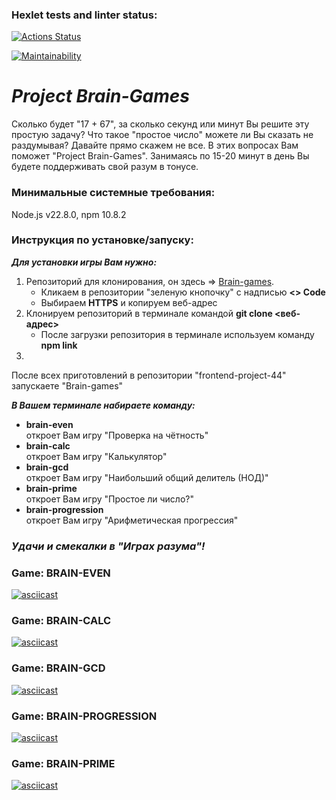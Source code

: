 ### Hexlet tests and linter status:

[![Actions Status](https://github.com/BEAR-AE/frontend-project-44/actions/workflows/hexlet-check.yml/badge.svg)](https://github.com/BEAR-AE/frontend-project-44/actions)

[![Maintainability](https://api.codeclimate.com/v1/badges/1f622fb3c0c860bc13b6/maintainability)](https://codeclimate.com/github/BEAR-AE/frontend-project-44/maintainability)

# **_Project Brain-Games_**<br>

Сколько будет "17 + 67", за сколько секунд или минут Вы решите эту простую задачу? Что такое "простое число" можете ли Вы сказать не раздумывая? Давайте прямо скажем не все. В этих вопросах Вам поможет "Project Brain-Games". Занимаясь по 15-20 минут в день Вы будете поддерживать свой разум в тонусе.

### Минимальные системные требования:<br>

Node.js v22.8.0, npm 10.8.2

### Инструкция по установке/запуску:<br>

***Для установки игры Вам нужно:***<br> 
1. Репозиторий для клонирования, он здесь => [Brain-games](https://github.com/BEAR-AE/frontend-project-44.git).
   * Кликаем в репозитории "зеленую кнопочку" с надписью **<> Code**
   * Выбираем **HTTPS** и копируем веб-адрес 
2. Клонируем репозиторий в терминале командой **git clone <веб-адрес>**
   * После загрузки репозитория в терминале используем команду **npm link**
3. 

 
После всех приготовлений в репозитории "frontend-project-44" запускаете "Brain-games"

***B Вашем терминале набираете команду:***<br>
+ **brain-even**<br> откроет Вам игру "Проверка на чётность"
+ **brain-calc**<br> откроет Вам игру "Калькулятор"
+ **brain-gcd**<br> откроет Вам игру "Наибольший общий делитель (НОД)"
+ **brain-prime**<br> откроет Вам игру "Простое ли число?"
+ **brain-progression**<br> откроет Вам игру "Арифметическая прогрессия"

### *Удачи и смекалки в "Играх разума"!*<br>


### Game: BRAIN-EVEN

[![asciicast](https://asciinema.org/a/7tPQLCfyhsmVv4DLxl0oe6SsC.svg)](https://asciinema.org/a/7tPQLCfyhsmVv4DLxl0oe6SsC)

### Game: BRAIN-CALC

[![asciicast](https://asciinema.org/a/MqCEblYTl9y2yDEDu1A55IF48.svg)](https://asciinema.org/a/MqCEblYTl9y2yDEDu1A55IF48)

### Game: BRAIN-GCD

[![asciicast](https://asciinema.org/a/lEGarnvzWni27iuylZub16Bit.svg)](https://asciinema.org/a/lEGarnvzWni27iuylZub16Bit)

### Game: BRAIN-PROGRESSION

[![asciicast](https://asciinema.org/a/FkCPAe7YA4WC2Xs2UTHSevdgH.svg)](https://asciinema.org/a/FkCPAe7YA4WC2Xs2UTHSevdgH)

### Game: BRAIN-PRIME

[![asciicast](https://asciinema.org/a/jtltFIBQmk3BThcAic7zQRFLA.svg)](https://asciinema.org/a/jtltFIBQmk3BThcAic7zQRFLA)
